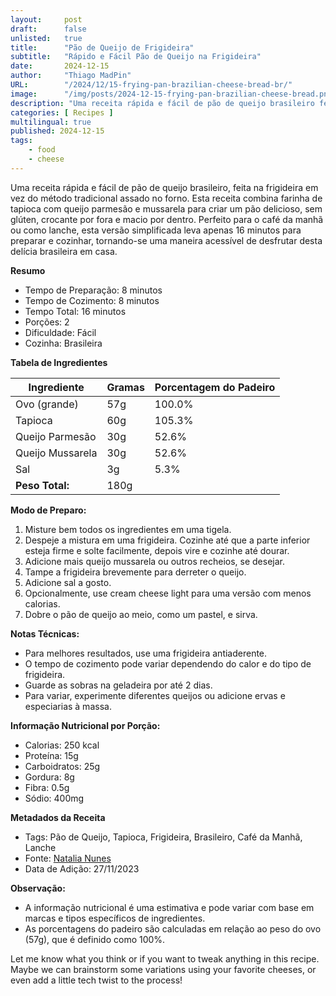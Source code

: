 ```yaml
---
layout:     post 
draft:      false
unlisted:   true
title:      "Pão de Queijo de Frigideira"
subtitle:   "Rápido e Fácil Pão de Queijo na Frigideira"
date:       2024-12-15
author:     "Thiago MadPin"
URL:        "/2024/12/15-frying-pan-brazilian-cheese-bread-br/"
image:      "/img/posts/2024-12-15-frying-pan-brazilian-cheese-bread.png"
description: "Uma receita rápida e fácil de pão de queijo brasileiro feita em uma frigideira, em vez do método tradicional assado no forno. Esta receita combina farinha de tapioca com queijo parmesão e mussarela para criar um pão delicioso, sem glúten, que é crocante por fora e macio por dentro. Perfeito para o café da manhã ou como lanche, esta versão simplificada leva apenas 16 minutos para preparar e cozinhar, tornando-se uma maneira acessível de desfrutar deste favorito brasileiro em casa."
categories: [ Recipes ]
multilingual: true
published: 2024-12-15
tags:
    - food
    - cheese
---
```


Uma receita rápida e fácil de pão de queijo brasileiro, feita na frigideira em vez do método tradicional assado no forno. Esta receita combina farinha de tapioca com queijo parmesão e mussarela para criar um pão delicioso, sem glúten, crocante por fora e macio por dentro. Perfeito para o café da manhã ou como lanche, esta versão simplificada leva apenas 16 minutos para preparar e cozinhar, tornando-se uma maneira acessível de desfrutar desta delícia brasileira em casa.

**Resumo**

*   Tempo de Preparação: 8 minutos
*   Tempo de Cozimento: 8 minutos
*   Tempo Total: 16 minutos
*   Porções: 2
*   Dificuldade: Fácil
*   Cozinha: Brasileira

**Tabela de Ingredientes**

| Ingrediente      | Gramas | Porcentagem do Padeiro |
| ---------------- | ------ | ---------------------- |
| Ovo (grande)     | 57g    | 100.0%                 |
| Tapioca          | 60g    | 105.3%                 |
| Queijo Parmesão  | 30g    | 52.6%                  |
| Queijo Mussarela | 30g    | 52.6%                  |
| Sal              | 3g     | 5.3%                   |
| **Peso Total:**  | 180g   |                        |

**Modo de Preparo:**

1. Misture bem todos os ingredientes em uma tigela.
2. Despeje a mistura em uma frigideira. Cozinhe até que a parte inferior esteja firme e solte facilmente, depois vire e cozinhe até dourar.
3. Adicione mais queijo mussarela ou outros recheios, se desejar.
4. Tampe a frigideira brevemente para derreter o queijo.
5. Adicione sal a gosto.
6. Opcionalmente, use cream cheese light para uma versão com menos calorias.
7. Dobre o pão de queijo ao meio, como um pastel, e sirva.

**Notas Técnicas:**

*   Para melhores resultados, use uma frigideira antiaderente.
*   O tempo de cozimento pode variar dependendo do calor e do tipo de frigideira.
*   Guarde as sobras na geladeira por até 2 dias.
*   Para variar, experimente diferentes queijos ou adicione ervas e especiarias à massa.

**Informação Nutricional por Porção:**

*   Calorias: 250 kcal
*   Proteína: 15g
*   Carboidratos: 25g
*   Gordura: 8g
*   Fibra: 0.5g
*   Sódio: 400mg

**Metadados da Receita**

*   Tags: Pão de Queijo, Tapioca, Frigideira, Brasileiro, Café da Manhã, Lanche
*   Fonte: [Natalia Nunes](https://www.tudogostoso.com.br/receita/175982-pao-de-queijo-de-frigideira-de-tapioca.html)
*   Data de Adição: 27/11/2023

**Observação:**

*   A informação nutricional é uma estimativa e pode variar com base em marcas e tipos específicos de ingredientes.
*   As porcentagens do padeiro são calculadas em relação ao peso do ovo (57g), que é definido como 100%.

Let me know what you think or if you want to tweak anything in this recipe. Maybe we can brainstorm some variations using your favorite cheeses, or even add a little tech twist to the process!
